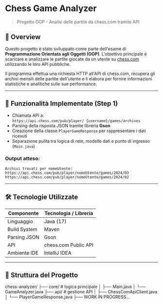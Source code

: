 #  Chess Game Analyzer

> Progetto OOP - Analisi delle partite da chess.com tramite API

## 📌 Overview

Questo progetto è stato sviluppato come parte dell'esame di **Programmazione Orientata agli Oggetti (OOP)**. L'obiettivo principale è scaricare e analizzare le partite giocate da un utente su [chess.com](https://www.chess.com/ ) utilizzando le loro API pubbliche.

Il programma effettua una richiesta HTTP all'API di chess.com, recupera gli archivi mensili delle partite dell'utente e li elabora per fornire informazioni statistiche e analitiche sulle sue performance.

---

## 🧩 Funzionalità Implementate (Step 1)

- Chiamata API a:  
  `https://api.chess.com/pub/player/ {username}/games/archives`
- Parsing della risposta JSON tramite libreria **Gson**
- Creazione della classe `PlayerGameResponse` per rappresentare i dati ricevuti
- Separazione pulita tra logica di rete, modello dati e punto di ingresso (`Main.java`)

### Output atteso:
```
Archivi trovati per nomeUtente:
https://api.chess.com/pub/player/nomeUtente/games/2024/03
https://api.chess.com/pub/player/nomeUtente/games/2024/02
```

---

## 🛠️ Tecnologie Utilizzate

| Componente       | Tecnologia / Libreria         |
|------------------|-------------------------------|
| Linguaggio       | Java (17)                     |
| Build System     | Maven                         |
| Parsing JSON     | Gson                          |
| API              | chess.com Public API          |
| Ambiente IDE     | IntelliJ IDEA                 |

---

## 📁 Struttura del Progetto
chess-analyzer/
├── core/                 # logica principale
│   ├── Main.java
│   └── GameAnalyzer.java
├── api/                  # gestione API
│   ├── ChessComApiClient.java
│   └── PlayerGameResponse.java
├── WORK IN PROGRESS...

